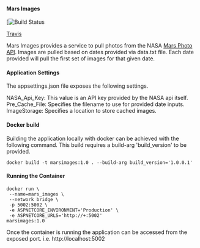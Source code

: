 #### Mars Images

[![Build Status](https://api.travis-ci.com/jcanady20/MarsImages.svg?branch=master)

[Travis](https://travis-ci.com/jcanady20/MarsImages)

Mars Images provides a service to pull photos from the NASA [Mars Photo API](https://api.nasa.gov/). Images are pulled based on dates provided via data.txt file. Each date provided will pull the first set of images for that given date.

#### Application Settings
The appsettings.json file exposes the following settings.

NASA_Api_Key: This value is an API key provided by the NASA api itself.  
Pre_Cache_File: Specifies the filename to use for provided date inputs.  
ImageStorage: Specifies a location to store cached images.  


#### Docker build
Building the application locally with docker can be achieved with the following command. This build requires a build-arg 'build_version' to be provided.
````
docker build -t marsimages:1.0 . --build-arg build_version='1.0.0.1'
````

#### Running the Container
````
docker run \
 --name=mars_images \
 --network bridge \
 -p 5002:5002 \
 -e ASPNETCORE_ENVIRONMENT='Production' \
 -e ASPNETCORE_URLS='http://+:5002'
marsimages:1.0
````
Once the container is running the application can be accessed from the exposed port. i.e. http://localhost:5002